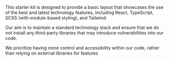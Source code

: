 This starter kit is designed to provide a basic layout that showcases the use of the best and latest technology features, including React, TypeScript, SCSS (with module-based styling), and Tailwind. 

Our aim is to maintain a standard technology stack and ensure that we do not install any third-party libraries that may introduce vulnerabilities into our code.

We prioritize having more control and accessibility within our code, rather than relying on external libraries for features